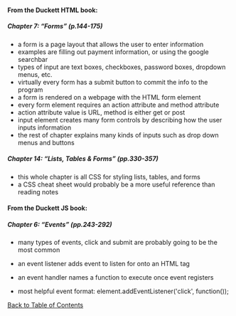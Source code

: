 #### From the Duckett HTML book:

##### Chapter 7: “Forms” (p.144-175)
- a form is a page layout that allows the user to enter information
- examples are filling out payment information, or using the google searchbar
- types of input are text boxes, checkboxes, password boxes, dropdown menus, etc.
- virtually every form has a submit button to commit the info to the program
- a form is rendered on a webpage with the HTML form element
- every form element requires an action attribute and method attribute
- action attribute value is URL, method is either get or post
- input element creates many form controls by describing how the user inputs information
- the rest of chapter explains many kinds of inputs such as drop down menus and buttons

##### Chapter 14: “Lists, Tables & Forms” (pp.330-357)
- this whole chapter is all CSS for styling lists, tables, and forms
- a CSS cheat sheet would probably be a more useful reference than reading notes



#### From the Duckett JS book:

##### Chapter 6: “Events” (pp.243-292)

- many types of events, click and submit are probably going to be the most common
- an event listener adds event to listen for onto an HTML tag
- an event handler names a function to execute once event registers

- most helpful event format: element.addEventListener('click', function());


[Back to Table of Contents](https://ryanhoffman4.github.io/reading-notes/)
